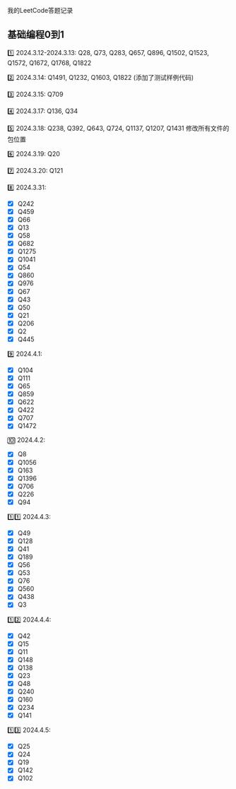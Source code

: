 我的LeetCode答题记录

## 基础编程0到1
:one: 2024.3.12-2024.3.13: Q28, Q73, Q283, Q657, Q896, Q1502, Q1523, Q1572, Q1672, Q1768, Q1822

:two: 2024.3.14: Q1491, Q1232, Q1603, Q1822 (添加了测试样例代码)

:three: 2024.3.15: Q709

:four: 2024.3.17: Q136, Q34

:five: 2024.3.18: Q238, Q392, Q643, Q724, Q1137, Q1207, Q1431 
修改所有文件的包位置

:six: 2024.3.19: Q20

:seven: 2024.3.20: Q121

:eight: 2024.3.31:
- [x] Q242
- [x] Q459
- [x] Q66
- [x] Q13
- [x] Q58
- [x] Q682
- [x] Q1275
- [x] Q1041
- [x] Q54
- [x] Q860
- [x] Q976
- [x] Q67
- [x] Q43
- [x] Q50
- [x] Q21
- [x] Q206
- [x] Q2
- [x] Q445

:nine: 2024.4.1:
- [x] Q104
- [x] Q111
- [x] Q65
- [x] Q859
- [x] Q622
- [x] Q422
- [x] Q707
- [x] Q1472

:keycap_ten: 2024.4.2: 
- [x] Q8
- [x] Q1056
- [x] Q163
- [x] Q1396
- [x] Q706
- [x] Q226
- [x] Q94

:one::one: 2024.4.3: 
- [x] Q49
- [x] Q128
- [x] Q41
- [x] Q189
- [x] Q56
- [x] Q53
- [x] Q76
- [x] Q560
- [x] Q438
- [x] Q3

:one::two: 2024.4.4: 
- [x] Q42
- [x] Q15
- [x] Q11
- [x] Q148
- [x] Q138
- [x] Q23
- [x] Q48
- [x] Q240
- [x] Q160
- [x] Q234
- [x] Q141

:one::three: 2024.4.5: 
- [x] Q25
- [x] Q24
- [x] Q19
- [x] Q142
- [x] Q102
